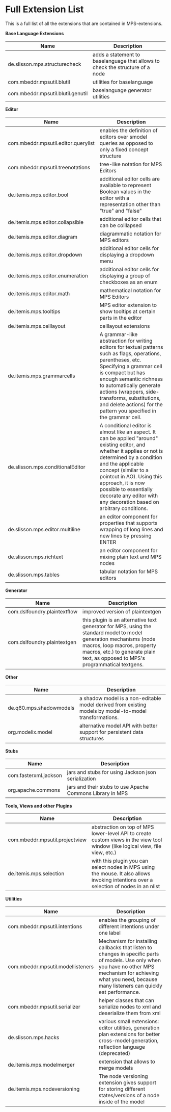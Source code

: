 # Full Extension List

This is a full list of all the extensions that are contained in MPS-extensions.

**Base Language Extensions**

| Name                              | Description                                                                   |
|-----------------------------------|-------------------------------------------------------------------------------|
| de.slisson.mps.structurecheck     | adds a statement to baselanguage that allows to check the structure of a node |
| com.mbeddr.mpsutil.blutil         | utilities for baselanguage                                                    |
| com.mbeddr.mpsutil.blutil.genutil | baselanguage generator utilities                                              |

**Editor**

| Name                                | Description                                                                                                                                                                                                                                                                                                                                   |
|-------------------------------------|-----------------------------------------------------------------------------------------------------------------------------------------------------------------------------------------------------------------------------------------------------------------------------------------------------------------------------------------------|
| com.mbeddr.mpsutil.editor.querylist | enables the definition of editors over smodel queries as opposed to only a fixed concept structure                                                                                                                                                                                                                                            |
| com.mbeddr.mpsutil.treenotations    | tree-like notation for MPS Editors                                                                                                                                                                                                                                                                                                            |
| de.itemis.mps.editor.bool           | additional editor cells are available to represent Boolean values in the editor with a representation other than "true" and "false"                                                                                                                                                                                                           |
| de.itemis.mps.editor.collapsible    | additional editor cells that can be colllapsed                                                                                                                                                                                                                                                                                                |
| de.itemis.mps.editor.diagram        | diagrammatic notation for MPS editors                                                                                                                                                                                                                                                                                                         |
| de.itemis.mps.editor.dropdown       | additional editor cells for displaying a dropdown menu                                                                                                                                                                                                                                                                                        |
| de.itemis.mps.editor.enumeration    | additional editor cells for displaying a group of checkboxes as an enum                                                                                                                                                                                                                                                                       |
| de.itemis.mps.editor.math           | mathematical notation for MPS Editors                                                                                                                                                                                                                                                                                                         |
| de.itemis.mps.tooltips              | MPS editor extension to show tooltips at certain parts in the editor                                                                                                                                                                                                                                                                          |
| de.itemis.mps.celllayout            | celllayout extensions                                                                                                                                                                                                                                                                                                                         |
| de.itemis.mps.grammarcells          | A grammar-like abstraction for writing editors for textual patterns such as flags, operations, parentheses, etc. Specifying a grammar cell is compact but has enough semantic richness to automatically generate actions (wrappers, side-transforms, substitutions, and delete actions) for the pattern you specified in the grammar cell.    |
| de.slisson.mps.conditionalEditor    | A conditional editor is almost like an aspect. It can be applied "around" existing editor, and whether it applies or not is determined by a condition and the applicable concept (similar to a pointcut in AO). Using this approach, it is now possible to essentially decorate any editor with any decoration based on arbitrary conditions. |
| de.slisson.mps.editor.multiline     | an editor component for properties that supports wrapping of long lines and new lines by pressing ENTER                                                                                                                                                                                                                                       |
| de.slisson.mps.richtext             | an editor component for mixing plain text and MPS nodes                                                                                                                                                                                                                                                                                       |
| de.slisson.mps.tables               | tabular notation for MPS editors                                                                                                                                                                                                                                                                                                              |

**Generator**

| Name                         | Description                                                                                                                                                                                                                          |
|------------------------------|--------------------------------------------------------------------------------------------------------------------------------------------------------------------------------------------------------------------------------------|
| com.dslfoundry.plaintextflow | improved version of plaintextgen                                                                                                                                                                                                     |
| com.dslfoundry.plaintextgen  | this plugin is an alternative text generator for MPS, using the standard model to model generation mechanisms (node macros, loop macros, property macros, etc.) to generate plain text, as opposed to MPS's programmatical textgens. |

**Other**

| Name                    | Description                                                                                            |
|-------------------------|--------------------------------------------------------------------------------------------------------|
| de.q60.mps.shadowmodels | a shadow model is a non-editable model derived from existing models by model-to-model transformations. |
| org.modelix.model       | alternative model API with better support for persistent data structures                               |

**Stubs**

| Name                  | Description                                               |
|-----------------------|-----------------------------------------------------------|
| com.fasterxml.jackson | jars and stubs for using Jackson json serialization       |
| org.apache.commons    | jars and their stubs to use Apache Commons Library in MPS |

**Tools, Views and other Plugins**

| Name                           | Description                                                                                                                            |
|--------------------------------|----------------------------------------------------------------------------------------------------------------------------------------|
| com.mbeddr.mpsutil.projectview | abstraction on top of MPS lower-level API to create custom views in the view tool window (like logical view, file view, etc.)          |
| de.itemis.mps.selection        | with this plugin you can select nodes in MPS using the mouse. It also allows invoking intentions over a selection of nodes in an nlist |

**Utilities**

| Name                              | Description                                                                                                                                                                                                           |
|-----------------------------------|-----------------------------------------------------------------------------------------------------------------------------------------------------------------------------------------------------------------------|
| com.mbeddr.mpsutil.intentions     | enables the grouping of different intentions under one label                                                                                                                                                          |
| com.mbeddr.mpsutil.modellisteners | Mechanism for installing callbacks that listen to changes in specific parts of models. Use only when you have no other MPS mechanism for achieving what you need, because many listeners can quickly eat performance. |
| com.mbeddr.mpsutil.serializer     | helper classes that can serialize nodes to xml and deserialize them from xml                                                                                                                                          |
| de.slisson.mps.hacks              | various small extensions: editor utilities, generation plan extensions for better cross-model generation, reflection language (deprecated)                                                                            |
| de.itemis.mps.modelmerger         | extension that allows to merge models                                                                                                                                                                                 |
| de.itemis.mps.nodeversioning      | The node versioning extension gives support for storing different states/versions of a node inside of the model                                                                                                       |
